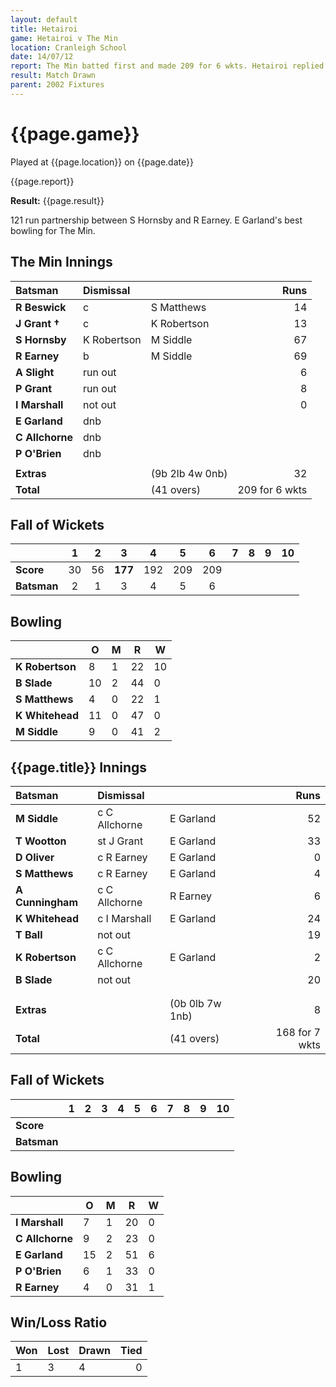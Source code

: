 ```yaml
---
layout: default
title: Hetairoi
game: Hetairoi v The Min
location: Cranleigh School
date: 14/07/12
report: The Min batted first and made 209 for 6 wkts. Hetairoi replied with 168 for 7 wkts
result: Match Drawn
parent: 2002 Fixtures
---
```


# {{page.game}}

Played at {{page.location}} on {{page.date}}

{{page.report}}

**Result:** {{page.result}}

121 run partnership between S Hornsby and R Earney. E Garland's best bowling for The Min.

## The Min Innings

| Batsman | Dismissal |  | Runs |
|:---|:---|---|---:|
| **R Beswick** | c | S Matthews | 14 |
| **J Grant &#8224;** | c | K Robertson | 13 |
| **S Hornsby** | K Robertson | M Siddle | 67 |
| **R Earney** | b | M Siddle | 69 |
| **A Slight** | run out |  | 6 |
| **P Grant** | run out |  | 8 |
| **I Marshall** | not out |  | 0 |
| **E Garland** | dnb |  |  |
| **C Allchorne** | dnb |  |  |
| **P O'Brien** | dnb |  |  |
|  |  |  |  |
| **Extras** | | (9b 2lb 4w 0nb) | 32 |
| **Total** | | (41 overs) | 209 for 6 wkts |

## Fall of Wickets

| | 1 | 2 | 3 | 4 | 5 | 6 | 7 | 8 | 9 | 10 |
|---|:---:|:---:|:---:|:---:|:---:|:---:|:---:|:---:|:---:|:---:|
| **Score** | 30 | 56 | **177** | 192 | 209 | 209 |  |  |  |  |
| **Batsman** | 2 | 1 | 3 | 4 | 5 | 6 |  |  |  |  |

## Bowling

| | O | M | R | W |
|---|---|---|---|---|
| **K Robertson** | 8 | 1 | 22 |10 |
| **B Slade** | 10 | 2 | 44 | 0 |
| **S Matthews** | 4 | 0 | 22 | 1 |
| **K Whitehead** | 11 | 0 | 47 | 0 |
| **M Siddle** | 9 | 0 | 41 | 2 |

## {{page.title}} Innings

| Batsman | Dismissal |  | Runs |
|:---|:---|---|---:|
| **M Siddle** | c C Allchorne | E Garland | 52 |
| **T Wootton** | st J Grant | E Garland | 33 |
| **D Oliver** | c R Earney | E Garland | 0 |
| **S Matthews** | c R Earney | E Garland | 4 |
| **A Cunningham** | c C Allchorne | R Earney | 6 |
| **K Whitehead** | c I Marshall | E Garland  |24|
| **T Ball** | not out |  | 19 |
| **K Robertson** | c C Allchorne | E Garland | 2 |
| **B Slade** | not out |  | 20 |
|  |  |  |  |
|  |  |  |  |
| **Extras** | | (0b 0lb 7w 1nb) | 8 |
| **Total** | | (41 overs) | 168 for 7 wkts |

## Fall of Wickets

| | 1 | 2 | 3 | 4 | 5 | 6 | 7 | 8 | 9 | 10 |
|---|:---:|:---:|:---:|:---:|:---:|:---:|:---:|:---:|:---:|:---:|
| **Score** |  |  |  |  |  |  |  |  |  |  |
| **Batsman** |  |  |  |  |  |  |  |  |  |  |

## Bowling

| | O | M | R | W |
|---|---|---|---|---|
| **I Marshall** | 7 | 1 | 20 | 0 |
| **C Allchorne** | 9 | 2 | 23 | 0 |
| **E Garland** | 15 | 2 | 51 | 6 |
| **P O'Brien** | 6 | 1 | 33 | 0 |
| **R Earney** | 4 | 0 | 31 | 1 |

## Win/Loss Ratio

| Won | Lost | Drawn | Tied |
|:---|:---|:---|---:|
| 1 | 3 | 4 | 0 |